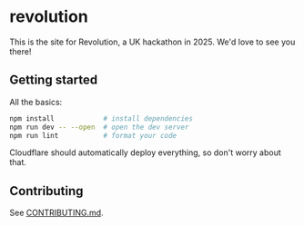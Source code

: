# revolution

This is the site for Revolution, a UK hackathon in 2025. We'd love to see you there!

## Getting started

All the basics:

```sh
npm install            # install dependencies
npm run dev -- --open  # open the dev server
npm run lint           # format your code
```

Cloudflare should automatically deploy everything, so don't worry about that.

## Contributing

See [CONTRIBUTING.md](CONTRIBUTING.md).